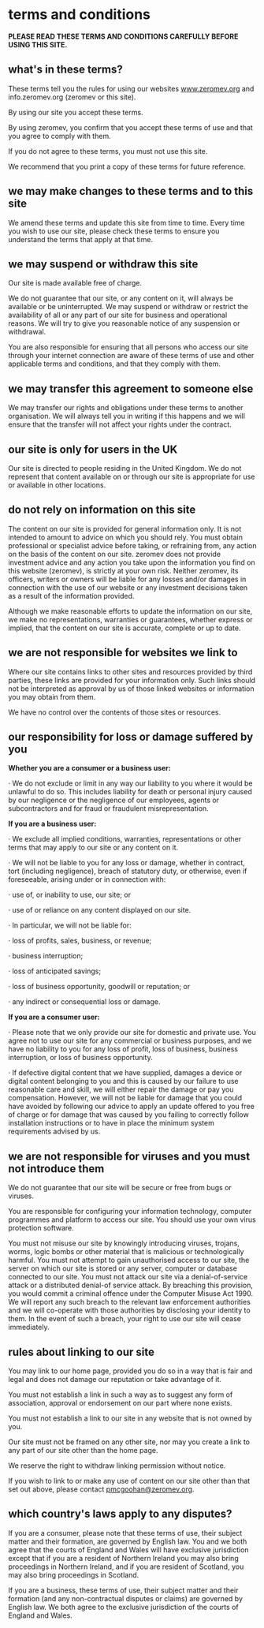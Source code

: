 # terms and conditions

__PLEASE READ THESE TERMS AND CONDITIONS CAREFULLY BEFORE USING THIS SITE.__

## what's in these terms?

These terms tell you the rules for using our websites www.zeromev.org and info.zeromev.org (zeromev or this site).

By using our site you accept these terms.

By using zeromev, you confirm that you accept these terms of use and that you agree to comply with them.

If you do not agree to these terms, you must not use this site.

We recommend that you print a copy of these terms for future reference.

## we may make changes to these terms and to this site

We amend these terms and update this site from time to time. Every time you wish to use our site, please check these terms to ensure you understand the terms that apply at that time. 

## we may suspend or withdraw this site

Our site is made available free of charge.

We do not guarantee that our site, or any content on it, will always be available or be uninterrupted. We may suspend or withdraw or restrict the availability of all or any part of our site for business and operational reasons. We will try to give you reasonable notice of any suspension or withdrawal.

You are also responsible for ensuring that all persons who access our site through your internet connection are aware of these terms of use and other applicable terms and conditions, and that they comply with them.

## we may transfer this agreement to someone else

We may transfer our rights and obligations under these terms to another organisation. We will always tell you in writing if this happens and we will ensure that the transfer will not affect your rights under the contract.

## our site is only for users in the UK

Our site is directed to people residing in the United Kingdom. We do not represent that content available on or through our site is appropriate for use or available in other locations.

## do not rely on information on this site

The content on our site is provided for general information only. It is not intended to amount to advice on which you should rely. You must obtain professional or specialist advice before taking, or refraining from, any action on the basis of the content on our site.  zeromev does not provide investment advice and any action you take upon the information you find on this website (zeromev), is strictly at your own risk.  Neither zeromev, its officers, writers or owners will be liable for any losses and/or damages in connection with the use of our website or any investment decisions taken as a result of the information provided.

Although we make reasonable efforts to update the information on our site, we make no representations, warranties or guarantees, whether express or implied, that the content on our site is accurate, complete or up to date.

## we are not responsible for websites we link to

Where our site contains links to other sites and resources provided by third parties, these links are provided for your information only. Such links should not be interpreted as approval by us of those linked websites or information you may obtain from them.

We have no control over the contents of those sites or resources.

## our responsibility for loss or damage suffered by you

__Whether you are a consumer or a business user:__

·       We do not exclude or limit in any way our liability to you where it would be unlawful to do so. This includes liability for death or personal injury caused by our negligence or the negligence of our employees, agents or subcontractors and for fraud or fraudulent misrepresentation.

__If you are a business user:__

·       We exclude all implied conditions, warranties, representations or other terms that may apply to our site or any content on it.

·       We will not be liable to you for any loss or damage, whether in contract, tort (including negligence), breach of statutory duty, or otherwise, even if foreseeable, arising under or in connection with:

·       use of, or inability to use, our site; or

·       use of or reliance on any content displayed on our site.

·       In particular, we will not be liable for:

·       loss of profits, sales, business, or revenue;

·       business interruption;

·       loss of anticipated savings;

·       loss of business opportunity, goodwill or reputation; or

·       any indirect or consequential loss or damage.

__If you are a consumer user:__

·       Please note that we only provide our site for domestic and private use. You agree not to use our site for any commercial or business purposes, and we have no liability to you for any loss of profit, loss of business, business interruption, or loss of business opportunity.

·       If defective digital content that we have supplied, damages a device or digital content belonging to you and this is caused by our failure to use reasonable care and skill, we will either repair the damage or pay you compensation. However, we will not be liable for damage that you could have avoided by following our advice to apply an update offered to you free of charge or for damage that was caused by you failing to correctly follow installation instructions or to have in place the minimum system requirements advised by us.

## we are not responsible for viruses and you must not introduce them

We do not guarantee that our site will be secure or free from bugs or viruses.

You are responsible for configuring your information technology, computer programmes and platform to access our site. You should use your own virus protection software.

You must not misuse our site by knowingly introducing viruses, trojans, worms, logic bombs or other material that is malicious or technologically harmful. You must not attempt to gain unauthorised access to our site, the server on which our site is stored or any server, computer or database connected to our site. You must not attack our site via a denial-of-service attack or a distributed denial-of service attack. By breaching this provision, you would commit a criminal offence under the Computer Misuse Act 1990. We will report any such breach to the relevant law enforcement authorities and we will co-operate with those authorities by disclosing your identity to them. In the event of such a breach, your right to use our site will cease immediately.

## rules about linking to our site

You may link to our home page, provided you do so in a way that is fair and legal and does not damage our reputation or take advantage of it.

You must not establish a link in such a way as to suggest any form of association, approval or endorsement on our part where none exists.

You must not establish a link to our site in any website that is not owned by you.

Our site must not be framed on any other site, nor may you create a link to any part of our site other than the home page.

We reserve the right to withdraw linking permission without notice.

If you wish to link to or make any use of content on our site other than that set out above, please contact pmcgoohan@zeromev.org.

## which country's laws apply to any disputes?

If you are a consumer, please note that these terms of use, their subject matter and their formation, are governed by English law. You and we both agree that the courts of England and Wales will have exclusive jurisdiction except that if you are a resident of Northern Ireland you may also bring proceedings in Northern Ireland, and if you are resident of Scotland, you may also bring proceedings in Scotland.

If you are a business, these terms of use, their subject matter and their formation (and any non-contractual disputes or claims) are governed by English law. We both agree to the exclusive jurisdiction of the courts of England and Wales.
